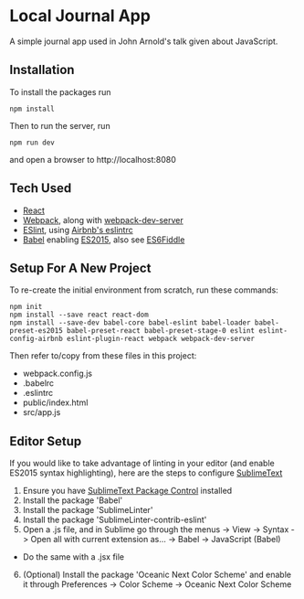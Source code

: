 Local Journal App
=================

A simple journal app used in John Arnold's talk given about JavaScript. 

Installation
------------

To install the packages run

    npm install

Then to run the server, run

    npm run dev

and open a browser to http://localhost:8080

Tech Used
---------

- [React](https://facebook.github.io/react/)
- [Webpack](https://webpack.github.io/), along with [webpack-dev-server](https://webpack.github.io/docs/webpack-dev-server.html)
- [ESlint](http://eslint.org/), using [Airbnb's eslintrc](https://www.npmjs.com/package/eslint-config-airbnb)
- [Babel](https://babeljs.io/) enabling [ES2015](https://babeljs.io/docs/learn-es2015/), also see [ES6Fiddle](http://www.es6fiddle.net/)

Setup For A New Project
-----------------------

To re-create the initial environment from scratch, run these commands:

    npm init
    npm install --save react react-dom
    npm install --save-dev babel-core babel-eslint babel-loader babel-preset-es2015 babel-preset-react babel-preset-stage-0 eslint eslint-config-airbnb eslint-plugin-react webpack webpack-dev-server

Then refer to/copy from these files in this project:

- webpack.config.js
- .babelrc
- .eslintrc
- public/index.html
- src/app.js

Editor Setup
------------

If you would like to take advantage of linting in your editor (and enable ES2015 syntax highlighting), here are the steps to configure [SublimeText](http://www.sublimetext.com/3)

1. Ensure you have [SublimeText Package Control](https://packagecontrol.io/installation) installed
2. Install the package 'Babel'
3. Install the package 'SublimeLinter'
4. Install the package 'SublimeLinter-contrib-eslint'
5. Open a .js file, and in Sublime go through the menus -> View -> Syntax -> Open all with current extension as... -> Babel -> JavaScript (Babel)
  - Do the same with a .jsx file
6. (Optional) Install the package 'Oceanic Next Color Scheme' and enable it through Preferences -> Color Scheme -> Oceanic Next Color Scheme
